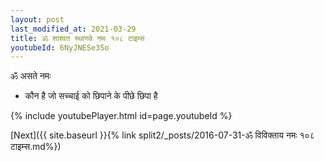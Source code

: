 ```yaml
---
layout: post
last_modified_at: 2021-03-29
title: ॐ शाश्वत स्थाणवे नमः १०८ टाइम्स
youtubeId: 6NyJNESe3So
---
```

 
 
 ॐ असते नमः  
 
 -  कौन है जो सच्चाई को छिपाने के पीछे छिपा है 
 
  
 
  
 
 
 
 
 
 


{% include youtubePlayer.html id=page.youtubeId %}
 
[Next]({{ site.baseurl }}{% link  split2/_posts/2016-07-31-ॐ विविक्ताय नमः १०८ टाइम्स.md%})
 
